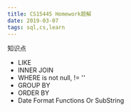 ```yaml
---
title: CS15445 Homework题解
date: 2019-03-07
tags: sql,cs,learn
---
```


知识点

- LIKE
- INNER JOIN
- WHERE is not null, != ''
- GROUP BY
- ORDER BY
- Date Format Functions Or SubString

